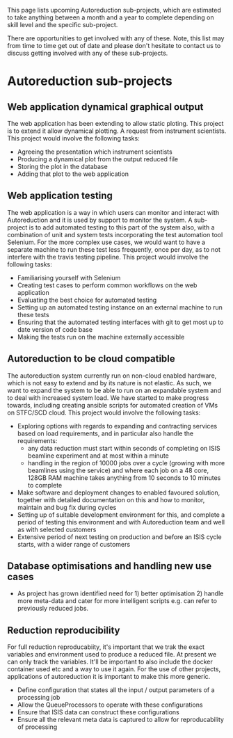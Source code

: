 This page lists upcoming Autoreduction sub-projects, which are estimated to take anything between a month and a year to complete depending on skill level and the specific sub-project.

There are opportunities to get involved with any of these. Note, this list may from time to time get out of date and please don't hesitate to contact us to discuss getting involved with any of these sub-projects.

# Autoreduction sub-projects
## Web application dynamical graphical output
The web application has been extending to allow static ploting. This project is to extend it allow dynamical plotting. A request from instrument scientists.
This project would involve the following tasks:
* Agreeing the presentation which instrument scientists
* Producing a dynamical plot from the output reduced file
* Storing the plot in the database
* Adding that plot to the web application

## Web application testing
The web application is a way in which users can monitor and interact with Autoreduction and it is used by support to monitor the system. A sub-project is to add automated testing to this part of the system also, with a combination of unit and system tests incorporating the test automation tool Selenium. For the more complex use cases, we would want to have a separate machine to run these test less frequently, once per day, as to not interfere with the travis testing pipeline. 
This project would involve the following tasks:
* Familiarising yourself with Selenium
* Creating test cases to perform common workflows on the web application
* Evaluating the best choice for automated testing
* Setting up an automated testing instance on an external machine to run these tests
*	Ensuring that the automated testing interfaces with git to get most up to date version of code base
* Making the tests run on the machine externally accessible

## Autoreduction to be cloud compatible
The autoreduction system currently run on non-cloud enabled hardware, which is not easy to extend and by its nature is not elastic. As such, we want to expand the system to be able to run on an expandable system and to deal with increased system load. We have started to make progress towards, including creating ansible scripts for automated creation of VMs on STFC/SCD cloud.
This project would involve the following tasks:
* Exploring options with regards to expanding and contracting services based on load requirements, and in particular also handle the requirements:
  * any data reduction must start within seconds of completing on ISIS beamline experiment and at most within a minute
  * handling in the region of 10000 jobs over a cycle (growing with more beamlines using the service) and where each job on a 48 core, 128GB RAM machine takes anything from 10 seconds to 10 minutes to complete
* Make software and deployment changes to enabled favoured solution, together with detailed documentation on this and how to monitor, maintain and bug fix during cycles
* Setting up of suitable development environment for this, and complete a period of testing this environment and with Autoreduction team and well as with selected customers
* Extensive period of next testing on production and before an ISIS cycle starts, with a wider range of customers

## Database optimisations and handling new use cases
* As project has grown identified need for 1) better optimisation 2) handle more meta-data and cater for more intelligent scripts e.g. can refer to previously reduced jobs.

## Reduction reproducibility
For full reduction reproducabiity, it's important that we trak the exact variables and environment used to produce a reduced file. At present we can only track the variables. It'll be important to also include the docker container used etc and a way to use it again. For the use of other projects, applications of autoreduction it is important to make this more generic. 
* Define configuration that states all the input / output parameters of a processing job
* Allow the QueueProcessors to operate with these configurations
* Ensure that ISIS data can construct these configurations 
* Ensure all the relevant meta data is captured to allow for reproducability of processing
